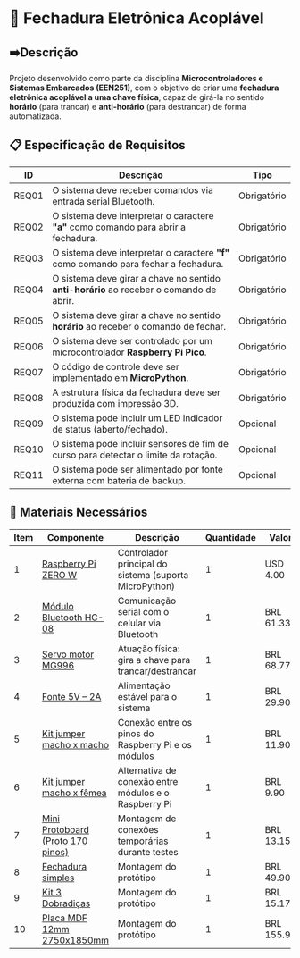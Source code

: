 # 🔐 Fechadura Eletrônica Acoplável

## ➡️Descrição

Projeto desenvolvido como parte da disciplina **Microcontroladores e Sistemas Embarcados (EEN251)**, com o objetivo de criar uma **fechadura eletrônica acoplável a uma chave física**, capaz de girá-la no sentido **horário** (para trancar) e **anti-horário** (para destrancar) de forma automatizada.

## 📋 Especificação de Requisitos

| ID     | Descrição                                                                 | Tipo        |
|--------|---------------------------------------------------------------------------|-------------|
| REQ01  | O sistema deve receber comandos via entrada serial Bluetooth.             | Obrigatório |
| REQ02  | O sistema deve interpretar o caractere **"a"** como comando para abrir a fechadura. | Obrigatório |
| REQ03  | O sistema deve interpretar o caractere **"f"** como comando para fechar a fechadura. | Obrigatório |
| REQ04  | O sistema deve girar a chave no sentido **anti-horário** ao receber o comando de abrir. | Obrigatório |
| REQ05  | O sistema deve girar a chave no sentido **horário** ao receber o comando de fechar. | Obrigatório |
| REQ06  | O sistema deve ser controlado por um microcontrolador **Raspberry Pi Pico**. | Obrigatório |
| REQ07  | O código de controle deve ser implementado em **MicroPython**.            | Obrigatório |
| REQ08  | A estrutura física da fechadura deve ser produzida com impressão 3D.      | Obrigatório |
| REQ09  | O sistema pode incluir um LED indicador de status (aberto/fechado).       | Opcional    |
| REQ10  | O sistema pode incluir sensores de fim de curso para detectar o limite da rotação. | Opcional    |
| REQ11  | O sistema pode ser alimentado por fonte externa com bateria de backup.    | Opcional    |

## 🧰 Materiais Necessários

| Item | Componente                           | Descrição                                                                 | Quantidade | Valor |
|------|--------------------------------------|---------------------------------------------------------------------------|------------|------------|
| 1    | [Raspberry Pi ZERO W](https://www.newark.com/pt-BR/raspberry-pi/raspberry-pi-pico/raspberry-pi-board-arm-cortex/dp/22AJ1097?src=raspberrypi)                  | Controlador principal do sistema (suporta MicroPython)                    | 1          | USD 4.00         |
| 2    | [Módulo Bluetooth HC-08](https://www.usinainfo.com.br/modulo-bluetooth-arduino/modulo-bluetooth-hc-08-40-ble-para-arduino-compativel-com-iphone-e-ipad-masterslave-3673.html)              | Comunicação serial com o celular via Bluetooth                            | 1          | BRL 61.33           |
| 3    | [Servo motor MG996](https://www.usinainfo.com.br/servo-motores/servo-motor-mg996r-tower-pro-180-11kgfcm-de-posicao-com-engrenagens-metalicas-4850.html)                    | Atuação física: gira a chave para trancar/destrancar                      | 1          |     BRL 68.77       |
| 4    | [Fonte 5V – 2A](https://www.makerhero.com/produto/fonte-dc-chaveada-5v-2a-micro-usb/)                        | Alimentação estável para o sistema                                        | 1          | BRL  29.90          |
| 5    | [Kit jumper macho x macho](https://www.makerhero.com/produto/jumpers-macho-macho-x40-unidades/)             | Conexão entre os pinos do Raspberry Pi e os módulos                       | 1          | BRL 11.90           |
| 6    | [Kit jumper macho x fêmea](https://www.makerhero.com/produto/jumpers-macho-femea-x40-unidades/)             | Alternativa de conexão entre módulos e o Raspberry Pi                     | 1          |   BRL 9.90         |
| 7    | [Mini Protoboard (Proto 170 pinos)](https://produto.mercadolivre.com.br/MLB-3405650891-mini-protoboard-breadboard-170-pontos-branco-_JM#polycard_client=search-nordic&position=14&search_layout=grid&type=item&tracking_id=51bbf8e7-26f2-46df-8383-e30ef595810f&wid=MLB3405650891&sid=search)    | Montagem de conexões temporárias durante testes                           | 1          |    BRL 13.15        |
| 8    | [Fechadura simples](https://www.leroymerlin.com.br/fechadura-soprano-para-porta-de-entrada-preto40mm-chave-simples-ipanema_91083552?referrer=category-page)    | Montagem do protótipo                           | 1          |    BRL 49.90       |
| 9    | [Kit 3 Dobradiças](https://www.mercadolivre.com.br/kit-3-dobradicas-porta-madeira-35-unio-mundial/p/MLB23541528?searchVariation=MLB23541528#polycard_client=search-nordic&searchVariation=MLB23541528&wid=MLB4008249323&position=8&search_layout=grid&type=product&tracking_id=ef2d02ef-f47d-4eea-88f2-f46553eddf61&sid=search)    | Montagem do protótipo                          | 1          |    BRL 15.17       |
| 10    | [Placa MDF 12mm 2750x1850mm](https://www.leomadeiras.com.br/p/10280500/mdf-cru-12mm-2750x1850mm-grandes-marcas#wrapper)    | Montagem do protótipo                          | 1          |    BRL 155.90       |





